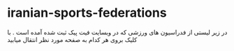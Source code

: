 # iranian-sports-federations
در زیر لیستی از فدراسیون های ورزشی که در وبسایت فیت پیک ثبت شده آمده است . با کلیک بروی هر کدام به صفحه مورد نظر انتقال میابید
